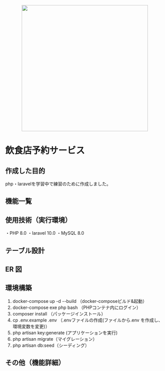 <p align="center"><a href="https://laravel.com" target="_blank"><img src="https://raw.githubusercontent.com/laravel/art/master/logo-lockup/5%20SVG/2%20CMYK/1%20Full%20Color/laravel-logolockup-cmyk-red.svg" width="400"></a></p>

# 飲食店予約サービス
<!-- 従業員の勤怠打刻・管理（勤怠情報の確認） -->

<!-- <img width="1497" alt="スクリーンショット 2024-05-09 22 51 15" src="https://github.com/uchi-a000/Mockcase-first/assets/157282769/a7e5cd49-4ae5-4876-9f87-872ac5c156a6"> -->

## 作成した目的
php・laravelを学習中で練習のために作成しました。

## 機能一覧
  <!-- ユーザー会員登録/ログイン  
  勤怠管理機能（出勤開始/終了・休憩開始/終了）  
  日付別勤怠ページ  
  ユーザー一覧ページ  
  ユーザー毎の勤務表ページ -->

## 使用技術（実行環境）
・PHP 8.0
・laravel 10.0
・MySQL  8.0

## テーブル設計


## ER 図


## 環境構築
1.  docker-compose up -d --build （docker-composeビルド&起動）
2.  docker-compose exe php bash （PHPコンテナ内にログイン）
3.  composer install （パッケージインストール）
4.  cp .env.example .env （.envファイルの作成(ファイルから.env を作成し、環境変数を変更)）
5.  php artisan key:generate (アプリケーションを実行)
6.  php artisan migrate（マイグレーション）
7.  php artisan db:seed（シーディング）

## その他（機能詳細）
<!-- ○勤怠ボタン(打刻後は次に必要なボタン以外は非表示にしています（誤打刻防止）)  
  勤務開始→勤務終了と休憩開始打刻のみ表示  
  休憩開始→休憩終了打刻のみ表示  
  休憩終了→休憩開始と勤務終了打刻の表示  
  勤務終了→勤務開始打刻のみ表示 -->

<!-- ○その他  
  日を跨ぐと翌日の出勤に切り替わる（休憩含む）  
  休憩は何度でも取得可能  
  日付一覧ページ：年月日検索可能  
  ユーザー一覧ページ：名前、メールアドレスで曖昧検索可能  
  ユーザー毎の勤務表ページ：月検索可能 -->

